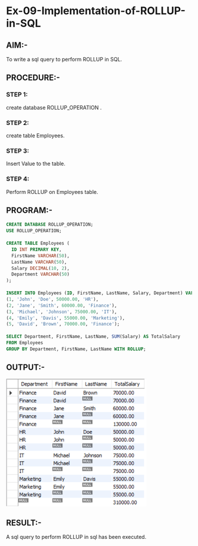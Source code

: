 # Ex-09-Implementation-of-ROLLUP-in-SQL
## AIM:-
To write a sql query to perform ROLLUP in SQL.

## PROCEDURE:-
### STEP 1:
create database ROLLUP_OPERATION .

### STEP 2:
create table Employees.

### STEP 3:
Insert Value to the table.

### STEP 4:
Perform ROLLUP on Employees table.

## PROGRAM:-
```sql
CREATE DATABASE ROLLUP_OPERATION;
USE ROLLUP_OPERATION;

CREATE TABLE Employees (
  ID INT PRIMARY KEY,
  FirstName VARCHAR(50),
  LastName VARCHAR(50),
  Salary DECIMAL(10, 2),
  Department VARCHAR(50)
);

INSERT INTO Employees (ID, FirstName, LastName, Salary, Department) VALUES
(1, 'John', 'Doe', 50000.00, 'HR'),
(2, 'Jane', 'Smith', 60000.00, 'Finance'),
(3, 'Michael', 'Johnson', 75000.00, 'IT'),
(4, 'Emily', 'Davis', 55000.00, 'Marketing'),
(5, 'David', 'Brown', 70000.00, 'Finance');

SELECT Department, FirstName, LastName, SUM(Salary) AS TotalSalary
FROM Employees
GROUP BY Department, FirstName, LastName WITH ROLLUP;
```
## OUTPUT:-
![git](./op.png)

## RESULT:-
A sql query to perform ROLLUP in sql has been executed.